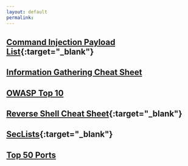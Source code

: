 ```yaml
---
layout: default
permalink:
---
```

## [Command Injection Payload List](https://github.com/payloadbox/command-injection-payload-list){:target="_blank"}

## [Information Gathering Cheat Sheet](/Information-Gathering-Cheat-Sheet/) 

## [OWASP Top 10](/OWASP-Top-Ten/)

## [Reverse Shell Cheat Sheet](https://pentestmonkey.net/cheat-sheet/shells/reverse-shell-cheat-sheet){:target="_blank"}

## [SecLists](https://github.com/danielmiessler/SecLists){:target="_blank"}

## [Top 50 Ports](/Port-List/)


